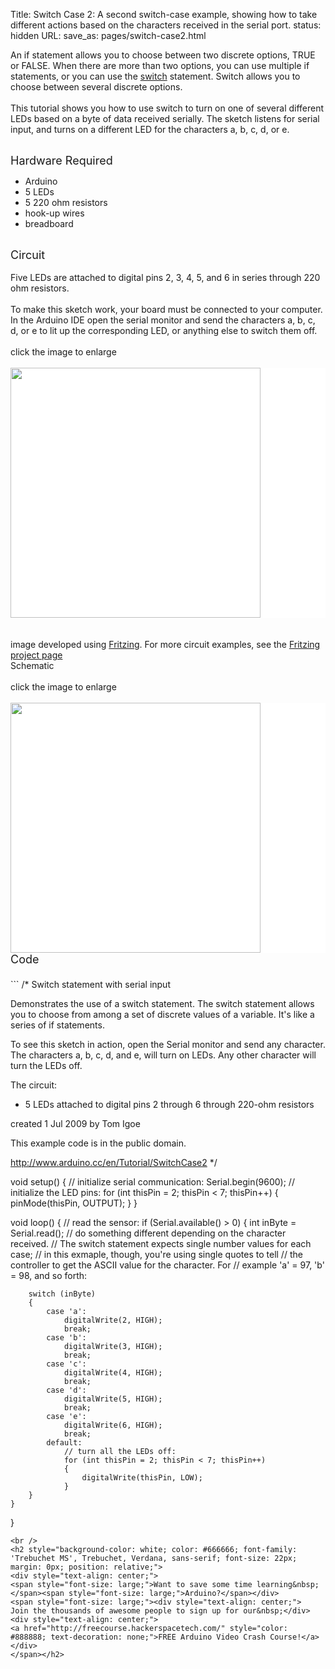 Title: Switch Case 2: A second switch-case example, showing how to take different actions based on the characters received in the serial port.
status: hidden
URL:
save_as: pages/switch-case2.html

An if statement allows you to choose between two discrete options, TRUE or FALSE. When there are more than two options, you can use multiple if statements, or you can use the <a href="http://www.arduino.cc/en/Reference/SwitchCase">switch</a> statement. Switch allows you to choose between several discrete options.<br />
<br />
This tutorial shows you how to use switch to turn on one of several different LEDs based on a byte of data received serially. The sketch listens for serial input, and turns on a different LED for the characters a, b, c, d, or e.<br />
<div>
<br />
<span style="font-size: large;">Hardware Required</span><br />
<ul>
<li>Arduino</li>
<li>5 LEDs</li>
<li>5 220 ohm resistors</li>
<li>hook-up wires</li>
<li>breadboard</li>
</ul>
</div>
<div>
<br />
<span style="font-size: large;">Circuit</span><br />
<br />
Five LEDs are attached to digital pins 2, 3, 4, 5, and 6 in series through 220 ohm resistors.<br />
<br />
To make this sketch work, your board must be connected to your computer. In the Arduino IDE open the serial monitor and send the characters a, b, c, d, or e to lit up the corresponding LED, or anything else to switch them off.<br />
<br />
click the image to enlarge</div>
<div>
<br />
<div class="circuit" style="box-sizing: border-box; direction: ltr; margin: 0px; padding: 0px;">
<div style="background-color: white; box-sizing: border-box; color: #4f4e4e; direction: ltr; font-family: 'TyponineSans Regular 18', 'Lucida Grande', Lucida, Verdana, sans-serif; font-size: 18px; line-height: 31.5px; margin: 0px; padding: 0px;">
<a class="urllink" href="http://www.arduino.cc/en/uploads/Tutorial/switchCase2_bb.png" rel="nofollow" style="box-sizing: border-box; color: #00979c; line-height: inherit; text-decoration: none;"><img  src="http://www.arduino.cc/en/uploads/Tutorial/switchCase2_bb.png" style="border: none; box-sizing: border-box; display: inline-block; vertical-align: middle;" title="" width="400px" /></a></div>
<br />
<br />
image developed using <a href="http://www.fritzing.org/">Fritzing</a>. For more circuit examples, see the <a href="http://fritzing.org/projects/">Fritzing project page</a><br />
Schematic<br />
<br />
click the image to enlarge</div>
<div class="circuit" style="box-sizing: border-box; direction: ltr; margin: 0px; padding: 0px;">
<br />
<div style="background-color: white; box-sizing: border-box; color: #4f4e4e; direction: ltr; font-family: 'TyponineSans Regular 18', 'Lucida Grande', Lucida, Verdana, sans-serif; font-size: 18px; line-height: 31.5px; margin: 0px; padding: 0px;">
<a class="urllink" href="http://www.arduino.cc/en/uploads/Tutorial/SwitchCase2.png" rel="nofollow" style="box-sizing: border-box; color: #00979c; line-height: inherit; text-decoration: none;"><img  src="http://www.arduino.cc/en/uploads/Tutorial/SwitchCase2.png" style="border: none; box-sizing: border-box; display: inline-block; vertical-align: middle;" title="" width="400px" /></a></div>
</div>
<span style="font-size: large;">Code</span></div>
<div>
<span style="font-size: large;"><br /></span></div>
```
/*
  Switch statement  with serial input

 Demonstrates the use of a switch statement.  The switch
 statement allows you to choose from among a set of discrete values
 of a variable.  It's like a series of if statements.

 To see this sketch in action, open the Serial monitor and send any character.
 The characters a, b, c, d, and e, will turn on LEDs.  Any other character will turn
 the LEDs off.

 The circuit:
 * 5 LEDs attached to digital pins 2 through 6 through 220-ohm resistors

 created 1 Jul 2009
 by Tom Igoe

This example code is in the public domain.

 http://www.arduino.cc/en/Tutorial/SwitchCase2
 */

void setup()
{
	// initialize serial communication:
	Serial.begin(9600);
	// initialize the LED pins:
	for (int thisPin = 2; thisPin < 7; thisPin++)
	{
		pinMode(thisPin, OUTPUT);
	}
}

void loop()
{
	// read the sensor:
	if (Serial.available() > 0)
	{
		int inByte = Serial.read();
		// do something different depending on the character received.
		// The switch statement expects single number values for each case;
		// in this exmaple, though, you're using single quotes to tell
		// the controller to get the ASCII value for the character.  For
		// example 'a' = 97, 'b' = 98, and so forth:

		switch (inByte)
		{
			case 'a':
				digitalWrite(2, HIGH);
				break;
			case 'b':
				digitalWrite(3, HIGH);
				break;
			case 'c':
				digitalWrite(4, HIGH);
				break;
			case 'd':
				digitalWrite(5, HIGH);
				break;
			case 'e':
				digitalWrite(6, HIGH);
				break;
			default:
				// turn all the LEDs off:
				for (int thisPin = 2; thisPin < 7; thisPin++)
				{
					digitalWrite(thisPin, LOW);
				}
		}
	}
}
```
<br />
<h2 style="background-color: white; color: #666666; font-family: 'Trebuchet MS', Trebuchet, Verdana, sans-serif; font-size: 22px; margin: 0px; position: relative;">
<div style="text-align: center;">
<span style="font-size: large;">Want to save some time learning&nbsp;</span><span style="font-size: large;">Arduino?</span></div>
<span style="font-size: large;"><div style="text-align: center;">
Join the thousands of awesome people to sign up for our&nbsp;</div>
<div style="text-align: center;">
<a href="http://freecourse.hackerspacetech.com/" style="color: #888888; text-decoration: none;">FREE Arduino Video Crash Course!</a></div>
</span></h2>
